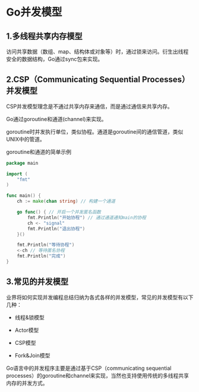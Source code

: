 # Go并发模型

## 1.多线程共享内存模型

访问共享数据（数组、map、结构体或对象等）时，通过锁来访问。衍生出线程安全的数据结构，Go通过sync包来实现。





## 2.CSP（Communicating Sequential Processes）并发模型

CSP并发模型理念是不通过共享内存来通信，而是通过通信来共享内存。

Go通过goroutine和通道(channel)来实现。

goroutine时并发执行单位，类似协程。通道是goroutine间的通信管道，类似UNIX中的管道。


goroutine和通道的简单示例

```go
package main

import (
	"fmt"
)

func main() {
	ch := make(chan string) // 构建一个通道

	go func() { // 开启一个并发匿名函数
		fmt.Println("开始协程") // 通过通道通知main的协程
		ch <- "signal"
		fmt.Println("退出协程")
	}()

	fmt.Println("等待协程")
	<-ch // 等待匿名协程
	fmt.Println("完成")
}
```



## 3.常见的并发模型

业界将如何实现并发编程总结归纳为各式各样的并发模型，常见的并发模型有以下几种：

- 线程&锁模型

- Actor模型

- CSP模型

- Fork&Join模型

Go语言中的并发程序主要是通过基于CSP（communicating sequential processes）的goroutine和channel来实现，当然也支持使用传统的多线程共享内存的并发方式。



